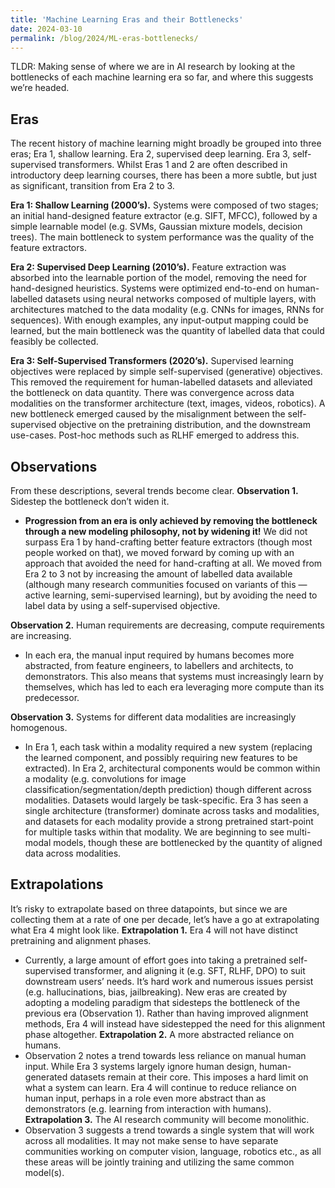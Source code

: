 ```yaml
---
title: 'Machine Learning Eras and their Bottlenecks'
date: 2024-03-10
permalink: /blog/2024/ML-eras-bottlenecks/
---
```


TLDR: Making sense of where we are in AI research by looking at the bottlenecks of each machine learning era so far, and where this suggests we’re headed.


## Eras

The recent history of machine learning might broadly be grouped into three eras; Era 1, shallow learning. Era 2, supervised deep learning. Era 3, self-supervised transformers. Whilst Eras 1 and 2 are often described in introductory deep learning courses, there has been a more subtle, but just as significant, transition from Era 2 to 3.

**Era 1: Shallow Learning (2000’s).**
Systems were composed of two stages; an initial hand-designed feature extractor (e.g. SIFT, MFCC), followed by a simple learnable model (e.g. SVMs, Gaussian mixture models, decision trees). The main bottleneck to system performance was the quality of the feature extractors. 

**Era 2: Supervised Deep Learning (2010’s).**
Feature extraction was absorbed into the learnable portion of the model, removing the need for hand-designed heuristics. Systems were optimized end-to-end on human-labelled datasets using neural networks composed of multiple layers, with architectures matched to the data modality (e.g. CNNs for images, RNNs for sequences). With enough examples, any input-output mapping could be learned, but the main bottleneck was the quantity of labelled data that could feasibly be collected.

**Era 3: Self-Supervised Transformers (2020’s).**
Supervised learning objectives were replaced by simple self-supervised (generative) objectives. This removed the requirement for human-labelled datasets and alleviated the bottleneck on data quantity. There was convergence across data modalities on the transformer architecture (text, images, videos, robotics). A new bottleneck emerged caused by the misalignment between the self-supervised objective on the pretraining distribution, and the downstream use-cases. Post-hoc methods such as RLHF emerged to address this.

## Observations

From these descriptions, several trends become clear. 
**Observation 1.** Sidestep the bottleneck don’t widen it.
   - __Progression from an era is only achieved by removing the bottleneck through a new modeling philosophy, not by widening it!__ We did not surpass Era 1 by hand-crafting better feature extractors (though most people worked on that), we moved forward by coming up with an approach that avoided the need for hand-crafting at all. We moved from Era 2 to 3 not by increasing the amount of labelled data available (although many research communities focused on variants of this — active learning, semi-supervised learning), but by avoiding the need to label data by using a self-supervised objective.

**Observation 2.** Human requirements are decreasing, compute requirements are increasing.
   - In each era, the manual input required by humans becomes more abstracted, from feature engineers, to labellers and architects, to demonstrators. This also means that systems must increasingly learn by themselves, which has led to each era leveraging more compute than its predecessor.  

**Observation 3.** Systems for different data modalities are increasingly homogenous.
   - In Era 1, each task within a modality required a new system (replacing the learned component, and possibly requiring new features to be extracted). In Era 2, architectural components would be common within a modality (e.g. convolutions for image classification/segmentation/depth prediction) though different across modalities. Datasets would largely be task-specific. Era 3 has seen a single architecture (transformer) dominate across tasks and modalities, and datasets for each modality provide a strong pretrained start-point for multiple tasks within that modality. We are beginning to see multi-modal models, though these are bottlenecked by the quantity of aligned data across modalities. 

## Extrapolations
It’s risky to extrapolate based on three datapoints, but since we are collecting them at a rate of one per decade, let’s have a go at extrapolating what Era 4 might look like.
**Extrapolation 1.** Era 4 will not have distinct pretraining and alignment phases.
   - Currently, a large amount of effort goes into taking a pretrained self-supervised transformer, and aligning it (e.g. SFT, RLHF, DPO) to suit downstream users’ needs. It’s hard work and numerous issues persist (e.g. hallucinations, bias, jailbreaking). New eras are created by adopting a modeling paradigm that sidesteps the bottleneck of the previous era (Observation 1). Rather than having improved alignment methods, Era 4 will instead have sidestepped the need for this alignment phase altogether. 
**Extrapolation 2.** A more abstracted reliance on humans.
   - Observation 2 notes a trend towards less reliance on manual human input. While Era 3 systems largely ignore human design, human-generated datasets remain at their core. This imposes a hard limit on what a system can learn. Era 4 will continue to reduce reliance on human input, perhaps in a role even more abstract than as demonstrators (e.g. learning from interaction with humans).
**Extrapolation 3.** The AI research community will become monolithic.
   - Observation 3 suggests a trend towards a single system that will work across all modalities. It may not make sense to have separate communities working on computer vision, language, robotics etc., as all these areas will be jointly training and utilizing the same common model(s).

